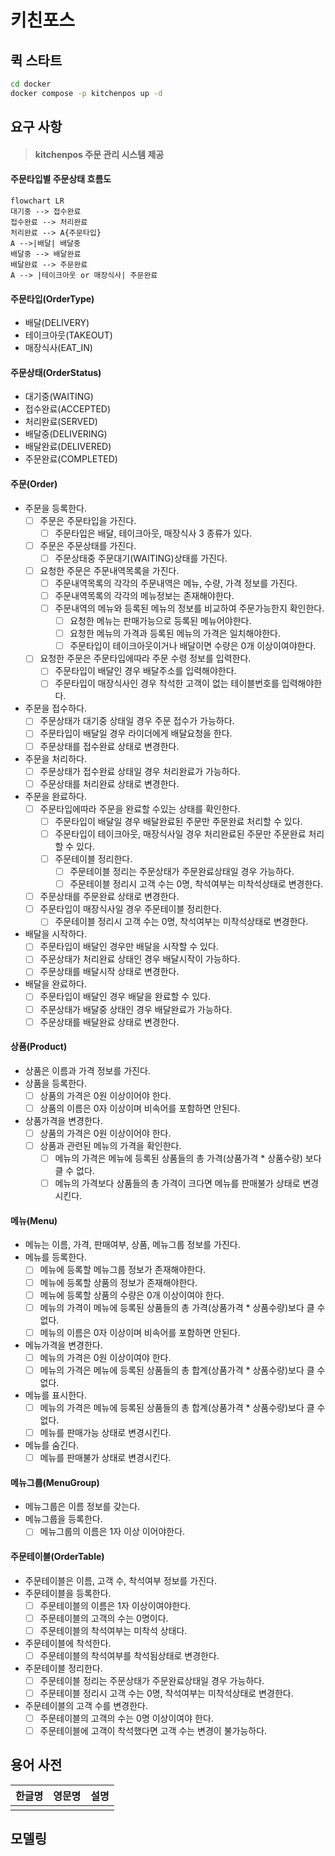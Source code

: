 # 키친포스

## 퀵 스타트

```sh
cd docker
docker compose -p kitchenpos up -d
```

## 요구 사항

> #### kitchenpos 주문 관리 시스템 제공

#### 주문타입별 주문상태 흐름도

``` mermaid
flowchart LR
대기중 --> 접수완료 
접수완료 --> 처리완료
처리완료 --> A{주문타입}
A -->|배달| 배달중
배달중 --> 배달완료
배달완료 --> 주문완료
A --> |테이크아웃 or 매장식사| 주문완료 
```

#### 주문타입(OrderType)

- 배달(DELIVERY)
- 테이크아웃(TAKEOUT)
- 매장식사(EAT_IN)

#### 주문상태(OrderStatus)

- 대기중(WAITING)
- 접수완료(ACCEPTED)
- 처리완료(SERVED)
- 배달중(DELIVERING)
- 배달완료(DELIVERED)
- 주문완료(COMPLETED)

#### 주문(Order)

- 주문을 등록한다.
    - [ ] 주문은 주문타입을 가진다.
        - [ ] 주문타입은 배달, 테이크아웃, 매장식사 3 종류가 있다.
    - [ ] 주문은 주문상태를 가진다.
        - [ ] 주문상태중 주문대기(WAITING)상태를 가진다.
    - [ ] 요청한 주문은 주문내역목록을 가진다.
        - [ ] 주문내역목록의 각각의 주문내역은 메뉴, 수량, 가격 정보를 가진다.
        - [ ] 주문내역목록의 각각의 메뉴정보는 존재해야한다.
        - [ ] 주문내역의 메뉴와 등록된 메뉴의 정보를 비교하여 주문가능한지 확인한다.
            - [ ] 요청한 메뉴는 판매가능으로 등록된 메뉴어야한다.
            - [ ] 요청한 메뉴의 가격과 등록된 메뉴의 가격은 일치해야한다.
            - [ ] 주문타입이 테이크아웃이거나 배달이면 수량은 0개 이상이여야한다.
    - [ ] 요청한 주문은 주문타입에따라 주문 수령 정보를 입력한다.
        - [ ] 주문타입이 배달인 경우 배달주소를 입력해야한다.
        - [ ] 주문타입이 매장식사인 경우 착석한 고객이 없는 테이블번호를 입력해야한다.
- 주문을 접수하다.
    - [ ] 주문상태가 대기중 상태일 경우 주문 접수가 가능하다.
    - [ ] 주문타입이 배달일 경우 라이더에게 배달요청을 한다.
    - [ ] 주문상태를 접수완료 상태로 변경한다.
- 주문을 처리하다.
    - [ ] 주문상태가 접수완료 상태일 경우 처리완료가 가능하다.
    - [ ] 주문상태를 처리완료 상태로 변경한다.
- 주문을 완료하다.
    - [ ] 주문타입에따라 주문을 완료할 수있는 상태를 확인한다.
        - [ ] 주문타입이 배달일 경우 배달완료된 주문만 주문완료 처리할 수 있다.
        - [ ] 주문타입이 테이크아웃, 매장식사일 경우 처리완료된 주문만 주문완료 처리할 수 있다.
        - [ ] 주문테이블 정리한다.
            - [ ] 주문테이블 정리는 주문상태가 주문완료상태일 경우 가능하다.
            - [ ] 주문테이블 정리시 고객 수는 0명, 착석여부는 미착석상태로 변경한다.
    - [ ] 주문상태를 주문완료 상태로 변경한다.
    - [ ] 주문타입이 매장식사일 경우 주문테이블 정리한다.
        - [ ] 주문테이블 정리시 고객 수는 0명, 착석여부는 미착석상태로 변경한다.
- 배달을 시작하다.
    - [ ] 주문타입이 배달인 경우만 배달을 시작할 수 있다.
    - [ ] 주문상태가 처리완료 상태인 경우 배달시작이 가능하다.
    - [ ] 주문상태를 배달시작 상태로 변경한다.
- 배달을 완료하다.
    - [ ] 주문타입이 배달인 경우 배달을 완료할 수 있다.
    - [ ] 주문상태가 배달중 상태인 경우 배달완료가 가능하다.
    - [ ] 주문상태를 배달완료 상태로 변경한다.

#### 상품(Product)

- 상품은 이름과 가격 정보를 가진다.
- 상품을 등록한다.
    - [ ] 상품의 가격은 0원 이상이어야 한다.
    - [ ] 상품의 이름은 0자 이상이며 비속어를 포함하면 안된다.
- 상품가격을 변경한다.
    - [ ] 상품의 가격은 0원 이상이어야 한다.
    - [ ] 상품과 관련된 메뉴의 가격을 확인한다.
        - [ ] 메뉴의 가격은 메뉴에 등록된 상품들의 총 가격(상품가격 * 상품수량) 보다 클 수 없다.
        - [ ] 메뉴의 가격보다 상품들의 총 가격이 크다면 메뉴를 판매불가 상태로 변경시킨다.

#### 메뉴(Menu)

- 메뉴는 이름, 가격, 판매여부, 상품, 메뉴그룹 정보를 가진다.
- 메뉴를 등록한다.
    - [ ] 메뉴에 등록할 메뉴그룹 정보가 존재해야한다.
    - [ ] 메뉴에 등록할 상품의 정보가 존재해야한다.
    - [ ] 메뉴에 등록할 상품의 수량은 0개 이상이여야 한다.
    - [ ] 메뉴의 가격이 메뉴에 등록된 상품들의 총 가격(상품가격 * 상품수량)보다 클 수 없다.
    - [ ] 메뉴의 이름은 0자 이상이며 비속어를 포함하면 안된다.
- 메뉴가격을 변경한다.
    - [ ] 메뉴의 가격은 0원 이상이여야 한다.
    - [ ] 메뉴의 가격은 메뉴에 등록된 상품들의 총 합계(상품가격 * 상품수량)보다 클 수 없다.
- 메뉴를 표시한다.
    - [ ] 메뉴의 가격은 메뉴에 등록된 상품들의 총 합계(상품가격 * 상품수량)보다 클 수 없다.
    - [ ] 메뉴를 판매가능 상태로 변경시킨다.
- 메뉴를 숨긴다.
    - [ ] 메뉴를 판매불가 상태로 변경시킨다.

#### 메뉴그룹(MenuGroup)

- 메뉴그룹은 이름 정보를 갖는다.
- 메뉴그룹을 등록한다.
    - [ ] 메뉴그룹의 이름은 1자 이상 이어야한다.

#### 주문테이블(OrderTable)

- 주문테이블은 이름, 고객 수, 착석여부 정보를 가진다.
- 주문테이블을 등록한다.
    - [ ] 주문테이블의 이름은 1자 이상이여야한다.
    - [ ] 주문테이블의 고객의 수는 0명이다.
    - [ ] 주문테이블의 착석여부는 미착석 상태다.
- 주문테이블에 착석한다.
    - [ ] 주문테이블의 착석여부를 착석됨상태로 변경한다.
- 주문테이블 정리한다.
    - [ ] 주문테이블 정리는 주문상태가 주문완료상태일 경우 가능하다.
    - [ ] 주문테이블 정리시 고객 수는 0명, 착석여부는 미착석상태로 변경한다.
- 주문테이블의 고객 수를 변경한다.
    - [ ] 주문테이블의 고객의 수는 0명 이상이여야 한다.
    - [ ] 주문테이블에 고객이 착석했다면 고객 수는 변경이 불가능하다.

## 용어 사전

| 한글명 | 영문명 | 설명 |
|-----|-----|----|
|     |     |    |

## 모델링
